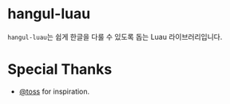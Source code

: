 # hangul-luau
`hangul-luau`는 쉽게 한글을 다룰 수 있도록 돕는 Luau 라이브러리입니다.

# Special Thanks
- [@toss](https://github.com/toss) for inspiration.